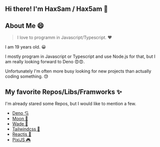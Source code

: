 ## Hi there! I'm HaxSam / Hax5am 👋

</BR34K>

## About Me 😄

> I love to programm in Javascript/Typescript. ❤

I am 19 years old. 😀

I mostly program in Javascript or Typescript and use Node.js for that, but I am really looking forward to Deno 😍😍.

Unfortunately I'm often more busy looking for new projects than actually coding something. 😓

## My favorite Repos/Libs/Framworks ✨

I'm already stared some Repos, but I would like to mention a few.

- [Deno 💘](https://deno.land/)
- [Moon 🌙](https://github.com/kbrsh/moon)
- [Wade 🌊](https://github.com/kbrsh/wade)
- [Tailwindcss 🍃](https://tailwindcss.com/)
- [Reactjs 💙](https://reactjs.org/)
- [PixiJS 🎮](https://www.pixijs.com/)


<!--
**HaxSam/HaxSam** is a ✨ _special_ ✨ repository because its `README.md` (this file) appears on your GitHub profile.

Here are some ideas to get you started:

- 🔭 I’m currently working on ...
- 🌱 I’m currently learning ...
- 👯 I’m looking to collaborate on ...
- 🤔 I’m looking for help with ...
- 💬 Ask me about ...
- 📫 How to reach me: ...
- 😄 Pronouns: ...
- ⚡ Fun fact: ...
-->
